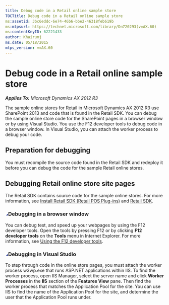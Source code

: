 ```yaml
---
title: Debug code in a Retail online sample store
TOCTitle: Debug code in a Retail online sample store
ms:assetid: 3bc6eddc-6e74-46b6-bbe2-46318feb619b
ms:mtpsurl: https://technet.microsoft.com/library/Dn720293(v=AX.60)
ms:contentKeyID: 62221433
author: Khairunj
ms.date: 05/18/2015
mtps_version: v=AX.60
---
```


# Debug code in a Retail online sample store 


_**Applies To:** Microsoft Dynamics AX 2012 R3_

The sample online stores for Retail in Microsoft Dynamics AX 2012 R3 use SharePoint 2013 and code that is found in the Retail SDK. You can debug the sample online store code for the SharePoint pages in a browser window or by using Visual Studio. You use the F12 developer tools to debug code in a browser window. In Visual Studio, you can attach the worker process to debug your code.

## Preparation for debugging

You must recompile the source code found in the Retail SDK and redeploy it before you can debug the code for the sample Retail online stores.

## Debugging Retail online store site pages

The Retail SDK contains source code for the sample online stores. For more information, see [Install Retail SDK (Retail POS Plug-ins)](install-retail-sdk-retail-pos-plug-ins.md) and [Retail SDK](retail-sdk.md).

### ![Dn720293.collapse\_all(en-us,AX.60).gif](images/Gg841655.collapse_all(en-us,AX.60).gif "Dn720293.collapse_all(en-us,AX.60).gif")Debugging in a browser window

You can debug test, and speed up your webpages by using the F12 developer tools. Open the tools by pressing F12 or by clicking **F12 developer tools** on the **Tools** menu in Internet Explorer. For more information, see [Using the F12 developer tools](http://go.microsoft.com/fwlink/?linkid=335860).

### ![Dn720293.collapse\_all(en-us,AX.60).gif](images/Gg841655.collapse_all(en-us,AX.60).gif "Dn720293.collapse_all(en-us,AX.60).gif")Debugging in Visual Studio

To step through code in the online store pages, you must attach the worker process w3wp.exe that runs ASP.NET applications within IIS. To find the worker process, open IIS Manager, select the server name and click **Worker Processes** in the **IIS** section of the **Features View** pane. Then find the worker process that matches the Application Pool for the site. You can use IIS to find the name of the Application Pool for the site, and determine the user that the Application Pool runs under.

  


